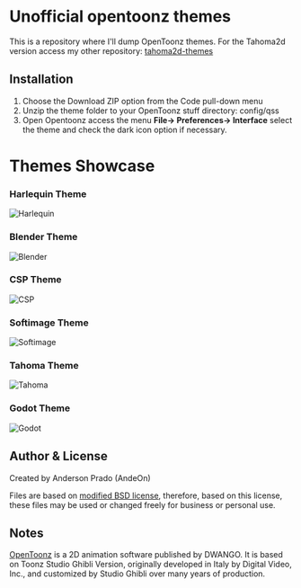 # Unofficial opentoonz themes

This is a repository where I'll dump OpenToonz themes. For the Tahoma2d version access my other repository: [tahoma2d-themes](https://github.com/andeon/tahoma2d-themes)

Installation
------------

1. Choose the Download ZIP option from the Code pull-down menu
2. Unzip the theme folder to your OpenToonz stuff directory: config/qss
3. Open Opentoonz access the menu **File-> Preferences-> Interface** select the theme and check the dark icon option if necessary.

# Themes Showcase

### Harlequin Theme
![Harlequin](https://user-images.githubusercontent.com/11843239/126886998-5f6e7309-3cb0-49b2-ae5c-c763209eb77f.jpg)

### Blender Theme
![Blender](https://user-images.githubusercontent.com/11843239/128724750-e78da63b-35a1-47b5-9529-777137d7f379.jpg)

### CSP Theme
![CSP](https://user-images.githubusercontent.com/11843239/128229739-95218162-9f56-463f-8d47-0e351dc89e05.jpg)

### Softimage Theme
![Softimage](https://user-images.githubusercontent.com/11843239/129463493-d7da7958-dbfa-40b9-a936-0d677d5eb11e.jpg)

### Tahoma Theme
![Tahoma](https://user-images.githubusercontent.com/11843239/128724792-ae6016d5-e33a-4141-9b26-2509d360c5c7.jpg)

### Godot Theme
![Godot](https://user-images.githubusercontent.com/11843239/132375126-2ddc120b-1c20-4a48-8c37-4df87d6a6b23.jpg)



Author & License
-----------------
Created by Anderson Prado (AndeOn)

Files are based on [modified BSD license](./LICENSE.txt), therefore, based on this license, these files may be used or changed freely for business or personal use.

Notes
-----

[OpenToonz](https://opentoonz.github.io/) is a 2D animation software published by DWANGO. It is based on Toonz Studio Ghibli Version, originally developed in Italy by Digital Video, Inc., and customized by Studio Ghibli over many years of production.

